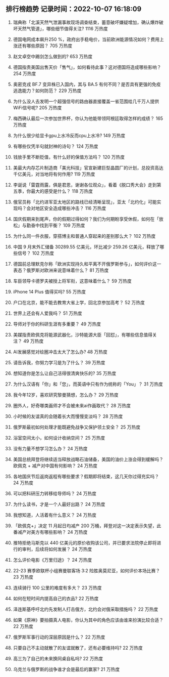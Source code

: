 
## 排行榜趋势 记录时间：2022-10-07 16:18:09
  
  1. 瑞典称「北溪天然气泄漏事故现场调查结束，蓄意破坏嫌疑增加，确认爆炸破坏天然气管道」，哪些细节值得关注? 1116 万热度
    
  2. 德国电网成本飙升250 %，政府出手稳电价，当前欧洲能源情况如何？费用上涨还有哪些原因？ 705 万热度
    
  3. 赵文卓空中踢剑怎么做到的? 653 万热度
    
  4. 德国指责美国出售天价「售气」，如何看待此事？这对德国将造成哪些影响？ 254 万热度
    
  5. 奥密克戎 BF.7 变异株已入国内，其与 BA.5 有何不同？是否具有更强的免疫逃逸能力？如何防范？ 229 万热度
    
  6. 为什么没人去发明一个超强信号的路由器直接覆盖一省范围给几千万人提供WiFi信号呢? 205 万热度
    
  7. 梅西确认最后一次参加世界杯，你认为他能带领阿根廷取得怎样的成绩？ 165 万热度
    
  8. 为什么很少给显卡gpu上水冷反而cpu上水冷? 149 万热度
    
  9. 有哪些仅凭半句就封神的诗句？ 124 万热度
    
  10. 钱放手里不断贬值，有什么好的保值方法吗？ 120 万热度
    
  11. 美最大内存芯片制造商「美光科技」官宣新建巨型晶圆厂的计划，总投资高达千亿美元，对当地将有何作用? 119 万热度
    
  12. 李诞说「雷霆雨露，俱是君恩，谢谢各位观众」，看着《脱口秀大会》走到第五季，你最大的感受是什么？ 118 万热度
    
  13. 俄官员称「北约进军亚太地区的路线已经清晰呈现」，亚太「北约化」可能实现吗？会对地区安全造成哪些冲击？ 116 万热度
    
  14. 国庆假期来到尾声，你的假期过得如何？我们为何期盼享受休假，如何在「放松」与勤奋中找到平衡？ 109 万热度
    
  15. 为什么同一件衣服，穿搭博主和普通人穿起来的差别那么大？ 102 万热度
    
  16. 中国 9 月末外汇储备 30289.55 亿美元，环比减少 259.26 亿美元，释放了哪些信号？ 102 万热度
    
  17. 德国前总理默克尔称「欧洲实现持久和平离不开俄罗斯参与」，如何评价这一表态？俄罗斯对欧洲来说意味着什么？ 81 万热度
    
  18. 车臣领导卡德罗夫被授上将军衔，这意味着什么？ 59 万热度
    
  19. iPhone 14 Plus 值得买吗? 55 万热度
    
  20. 户口在北京，能不能去教育大省上学，回北京参加高考？ 52 万热度
    
  21. 世界上还会有人爱我吗？ 51 万热度
    
  22. 导师对于你的科研生涯有多重要？ 49 万热度
    
  23. 美媒指责欧佩克将能源武器化，沙特能源大臣「回怼」，有哪些信息值得关注？ 49 万热度
    
  24. AI发展感觉对绘圈冲击太大了怎么办? 48 万热度
    
  25. 请告诉我，你努力学习是为了什么？ 39 万热度
    
  26. 想知道你是怎么让自己活得很清爽快乐的? 35 万热度
    
  27. 为什么汉语有「你」和「您」，而英语中只有作为统称的「You」？ 31 万热度
    
  28. 我今年12岁，喜欢研究黎曼猜想，怎么办？ 29 万热度
    
  29. 圈外人，好奇哪类画师才不会被未来ai作画取代？ 28 万热度
    
  30. 小时候的友谊真的会随着长大而慢慢变淡吗？ 28 万热度
    
  31. 俄罗斯最初如何处理才能既避免战争又保护领土安全？ 25 万热度
    
  32. 浴室空间太小，如何设计收纳空间？ 25 万热度
    
  33. 没有力量不想学习怎么办？ 24 万热度
    
  34. 美国总统拜登将继续适当释放战略石油储备，美国的油价上涨会得到缓解吗？欧佩克 + 减产对中国有何影响？ 24 万热度
    
  35. 各地国庆节后返岗返程有哪些要求？假期即将结束，这几天你过得充实吗？ 24 万热度
    
  36. 可以把科研压力转移给导师吗？ 24 万热度
    
  37. 为什么读书，才是一个人最好出路？ 24 万热度
    
  38. 我想知道，人活着有什么意义？ 24 万热度
    
  39. 「欧佩克+」决定 11 月起日均减产 200 万桶，拜登对这一决定表示失望，此番减产对美方有哪些影响？ 24 万热度
    
  40. 推特拒绝马斯克以 440 亿美元的原价收购该公司，并已要求法院停止即将进行的审判，后续将如何发展？ 24 万热度
    
  41. 怎么评价电影《万里归途》？ 24 万热度
    
  42. 22-23 赛季欧联杯小组赛曼联客场 3:2 险胜奥莫尼亚，如何评价本场比赛？ 23 万热度
    
  43. 连续骑行 100 公里的难度有多大？ 23 万热度
    
  44. 如何在短时间内提高自己的衣品? 22 万热度
    
  45. 泽连斯基呼吁北约先发制人打击俄方，北约会对俄采取措施吗？ 22 万热度
    
  46. 如果《原神》要拍摄真人电影，你认为其中的角色应该由谁来扮演比较合适？ 22 万热度
    
  47. 俄罗斯军事行动的深层原因是什么？ 22 万热度
    
  48. 只要自己不主动就散了的友谊就散了，还有必要维持吗? 22 万热度
    
  49. 高三为了自己的未来换同桌自私吗? 22 万热度
    
  50. 乌克兰与俄罗斯的战争谁才会是最后的赢家? 21 万热度
    